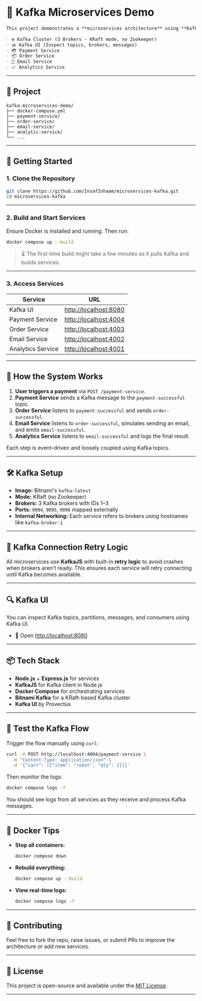# 🚀 Kafka Microservices Demo

```markdown
This project demonstrates a **microservices architecture** using **KafkaJS** and **Docker Compose**. It includes the following services:

- ⚙️ Kafka Cluster (3 Brokers - KRaft mode, no Zookeeper)
- 📊 Kafka UI (Inspect topics, brokers, messages)
- 💳 Payment Service
- 📦 Order Service
- 📧 Email Service
- 📈 Analytics Service
```

---

## 🧱 Project

```
kafka-microservices-demo/
├── docker-compose.yml
├── payment-service/
├── order-service/
├── email-service/
├── analytic-service/
└── ...

```

---

## 🚀 Getting Started

### 1. Clone the Repository

```bash
git clone https://github.com/InsafInhaam/microservices-kafka.git
cd microservices-kafka
```

---

### 2. Build and Start Services

Ensure Docker is installed and running. Then run:

```bash
docker compose up --build
```

> ⏳ The first-time build might take a few minutes as it pulls Kafka and builds services.

---

### 3. Access Services

| Service           | URL                                            |
| ----------------- | ---------------------------------------------- |
| Kafka UI          | [http://localhost:8080](http://localhost:8080) |
| Payment Service   | [http://localhost:4004](http://localhost:4004) |
| Order Service     | [http://localhost:4003](http://localhost:4003) |
| Email Service     | [http://localhost:4002](http://localhost:4002) |
| Analytics Service | [http://localhost:4001](http://localhost:4001) |

---

## 🔄 How the System Works

1. **User triggers a payment** via `POST /payment-service`.
2. **Payment Service** sends a Kafka message to the `payment-successful` topic.
3. **Order Service** listens to `payment-successful` and sends `order-successful`.
4. **Email Service** listens to `order-successful`, simulates sending an email, and emits `email-successful`.
5. **Analytics Service** listens to `email-successful` and logs the final result.

Each step is event-driven and loosely coupled using Kafka topics.

---

## 🛠️ Kafka Setup

- **Image:** Bitnami's `kafka:latest`
- **Mode:** KRaft (no Zookeeper)
- **Brokers:** 3 Kafka brokers with IDs 1–3
- **Ports:** `9094`, `9095`, `9096` mapped externally
- **Internal Networking:** Each service refers to brokers using hostnames like `kafka-broker-1`

---

## 🔁 Kafka Connection Retry Logic

All microservices use **KafkaJS** with built-in **retry logic** to avoid crashes when brokers aren't ready. This ensures each service will retry connecting until Kafka becomes available.

---

## 🔍 Kafka UI

You can inspect Kafka topics, partitions, messages, and consumers using Kafka UI.

- 📍 Open [http://localhost:8080](http://localhost:8080)

---

## 📦 Tech Stack

- **Node.js** + **Express.js** for services
- **KafkaJS** for Kafka client in Node.js
- **Docker Compose** for orchestrating services
- **Bitnami Kafka** for a KRaft-based Kafka cluster
- **Kafka UI** by Provectus

---

## 🧪 Test the Kafka Flow

Trigger the flow manually using `curl`:

```bash
curl -X POST http://localhost:4004/payment-service \
  -H "Content-Type: application/json" \
  -d '{"cart": [{"item": "robot", "qty": 2}]}'
```

Then monitor the logs:

```bash
docker compose logs -f
```

You should see logs from all services as they receive and process Kafka messages.

---

## 🐳 Docker Tips

- **Stop all containers:**

  ```bash
  docker compose down
  ```

- **Rebuild everything:**

  ```bash
  docker compose up --build
  ```

- **View real-time logs:**

  ```bash
  docker compose logs -f
  ```

---

## 🙌 Contributing

Feel free to fork the repo, raise issues, or submit PRs to improve the architecture or add new services.

---

## 📄 License

This project is open-source and available under the [MIT License](LICENSE).

---
